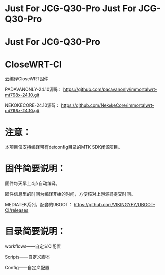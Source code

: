 # Just For JCG-Q30-Pro Just For JCG-Q30-Pro
# Just For JCG-Q30-Pro

# CloseWRT-CI
云编译CloseWRT固件

PADAVANONLY-24.10源码：
https://github.com/padavanonly/immortalwrt-mt798x-24.10.git

NEKOKECORE-24.10源码：
https://github.com/NekokeCore/immortalwrt-mt798x-24.10.git

# 注意：

本项目仅支持编译带有defconfig目录的MTK SDK闭源项目。

# 固件简要说明：

固件每天早上4点自动编译。

固件信息里的时间为编译开始的时间，方便核对上游源码提交时间。

MEDIATEK系列，配套的UBOOT：
https://github.com/VIKINGYFY/UBOOT-CI/releases

# 目录简要说明：

workflows——自定义CI配置

Scripts——自定义脚本

Config——自定义配置
